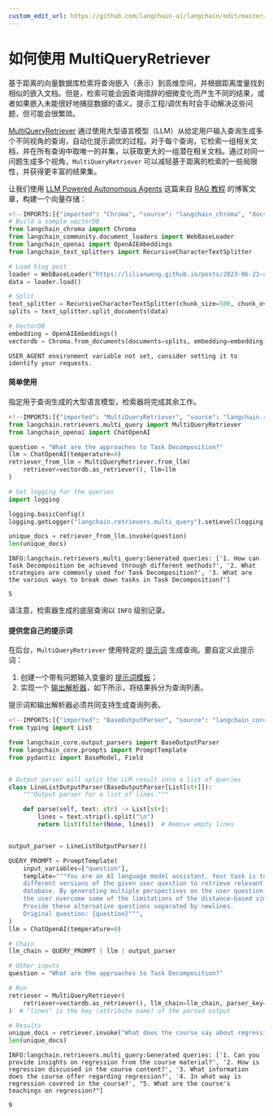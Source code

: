 ```yaml
---
custom_edit_url: https://github.com/langchain-ai/langchain/edit/master/docs/docs/how_to/MultiQueryRetriever.ipynb
---
```

# 如何使用 MultiQueryRetriever

基于距离的向量数据库检索将查询嵌入（表示）到高维空间，并根据距离度量找到相似的嵌入文档。但是，检索可能会因查询措辞的细微变化而产生不同的结果，或者如果嵌入未能很好地捕捉数据的语义。提示工程/调优有时会手动解决这些问题，但可能会很繁琐。

[MultiQueryRetriever](https://python.langchain.com/api_reference/langchain/retrievers/langchain.retrievers.multi_query.MultiQueryRetriever.html) 通过使用大型语言模型（LLM）从给定用户输入查询生成多个不同视角的查询，自动化提示调优的过程。对于每个查询，它检索一组相关文档，并在所有查询中取唯一的并集，以获取更大的一组潜在相关文档。通过对同一问题生成多个视角，`MultiQueryRetriever` 可以减轻基于距离的检索的一些局限性，并获得更丰富的结果集。

让我们使用 [LLM Powered Autonomous Agents](https://lilianweng.github.io/posts/2023-06-23-agent/) 这篇来自 [RAG 教程](/docs/tutorials/rag) 的博客文章，构建一个向量存储：


```python
<!--IMPORTS:[{"imported": "Chroma", "source": "langchain_chroma", "docs": "https://python.langchain.com/api_reference/chroma/vectorstores/langchain_chroma.vectorstores.Chroma.html", "title": "How to use the MultiQueryRetriever"}, {"imported": "WebBaseLoader", "source": "langchain_community.document_loaders", "docs": "https://python.langchain.com/api_reference/community/document_loaders/langchain_community.document_loaders.web_base.WebBaseLoader.html", "title": "How to use the MultiQueryRetriever"}, {"imported": "OpenAIEmbeddings", "source": "langchain_openai", "docs": "https://python.langchain.com/api_reference/openai/embeddings/langchain_openai.embeddings.base.OpenAIEmbeddings.html", "title": "How to use the MultiQueryRetriever"}, {"imported": "RecursiveCharacterTextSplitter", "source": "langchain_text_splitters", "docs": "https://python.langchain.com/api_reference/text_splitters/character/langchain_text_splitters.character.RecursiveCharacterTextSplitter.html", "title": "How to use the MultiQueryRetriever"}]-->
# Build a sample vectorDB
from langchain_chroma import Chroma
from langchain_community.document_loaders import WebBaseLoader
from langchain_openai import OpenAIEmbeddings
from langchain_text_splitters import RecursiveCharacterTextSplitter

# Load blog post
loader = WebBaseLoader("https://lilianweng.github.io/posts/2023-06-23-agent/")
data = loader.load()

# Split
text_splitter = RecursiveCharacterTextSplitter(chunk_size=500, chunk_overlap=0)
splits = text_splitter.split_documents(data)

# VectorDB
embedding = OpenAIEmbeddings()
vectordb = Chroma.from_documents(documents=splits, embedding=embedding)
```
```output
USER_AGENT environment variable not set, consider setting it to identify your requests.
```
#### 简单使用

指定用于查询生成的大型语言模型，检索器将完成其余工作。


```python
<!--IMPORTS:[{"imported": "MultiQueryRetriever", "source": "langchain.retrievers.multi_query", "docs": "https://python.langchain.com/api_reference/langchain/retrievers/langchain.retrievers.multi_query.MultiQueryRetriever.html", "title": "How to use the MultiQueryRetriever"}, {"imported": "ChatOpenAI", "source": "langchain_openai", "docs": "https://python.langchain.com/api_reference/openai/chat_models/langchain_openai.chat_models.base.ChatOpenAI.html", "title": "How to use the MultiQueryRetriever"}]-->
from langchain.retrievers.multi_query import MultiQueryRetriever
from langchain_openai import ChatOpenAI

question = "What are the approaches to Task Decomposition?"
llm = ChatOpenAI(temperature=0)
retriever_from_llm = MultiQueryRetriever.from_llm(
    retriever=vectordb.as_retriever(), llm=llm
)
```


```python
# Set logging for the queries
import logging

logging.basicConfig()
logging.getLogger("langchain.retrievers.multi_query").setLevel(logging.INFO)
```


```python
unique_docs = retriever_from_llm.invoke(question)
len(unique_docs)
```
```output
INFO:langchain.retrievers.multi_query:Generated queries: ['1. How can Task Decomposition be achieved through different methods?', '2. What strategies are commonly used for Task Decomposition?', '3. What are the various ways to break down tasks in Task Decomposition?']
```


```output
5
```


请注意，检索器生成的底层查询以 `INFO` 级别记录。

#### 提供您自己的提示词

在后台，`MultiQueryRetriever` 使用特定的 [提示词](https://python.langchain.com/api_reference/langchain/retrievers/langchain.retrievers.multi_query.MultiQueryRetriever.html) 生成查询。要自定义此提示词：

1. 创建一个带有问题输入变量的 [提示词模板](https://python.langchain.com/api_reference/core/prompts/langchain_core.prompts.prompt.PromptTemplate.html)；
2. 实现一个 [输出解析器](/docs/concepts#output-parsers)，如下所示，将结果拆分为查询列表。

提示词和输出解析器必须共同支持生成查询列表。


```python
<!--IMPORTS:[{"imported": "BaseOutputParser", "source": "langchain_core.output_parsers", "docs": "https://python.langchain.com/api_reference/core/output_parsers/langchain_core.output_parsers.base.BaseOutputParser.html", "title": "How to use the MultiQueryRetriever"}, {"imported": "PromptTemplate", "source": "langchain_core.prompts", "docs": "https://python.langchain.com/api_reference/core/prompts/langchain_core.prompts.prompt.PromptTemplate.html", "title": "How to use the MultiQueryRetriever"}]-->
from typing import List

from langchain_core.output_parsers import BaseOutputParser
from langchain_core.prompts import PromptTemplate
from pydantic import BaseModel, Field


# Output parser will split the LLM result into a list of queries
class LineListOutputParser(BaseOutputParser[List[str]]):
    """Output parser for a list of lines."""

    def parse(self, text: str) -> List[str]:
        lines = text.strip().split("\n")
        return list(filter(None, lines))  # Remove empty lines


output_parser = LineListOutputParser()

QUERY_PROMPT = PromptTemplate(
    input_variables=["question"],
    template="""You are an AI language model assistant. Your task is to generate five 
    different versions of the given user question to retrieve relevant documents from a vector 
    database. By generating multiple perspectives on the user question, your goal is to help
    the user overcome some of the limitations of the distance-based similarity search. 
    Provide these alternative questions separated by newlines.
    Original question: {question}""",
)
llm = ChatOpenAI(temperature=0)

# Chain
llm_chain = QUERY_PROMPT | llm | output_parser

# Other inputs
question = "What are the approaches to Task Decomposition?"
```


```python
# Run
retriever = MultiQueryRetriever(
    retriever=vectordb.as_retriever(), llm_chain=llm_chain, parser_key="lines"
)  # "lines" is the key (attribute name) of the parsed output

# Results
unique_docs = retriever.invoke("What does the course say about regression?")
len(unique_docs)
```
```output
INFO:langchain.retrievers.multi_query:Generated queries: ['1. Can you provide insights on regression from the course material?', '2. How is regression discussed in the course content?', '3. What information does the course offer regarding regression?', '4. In what way is regression covered in the course?', "5. What are the course's teachings on regression?"]
```


```output
9
```

